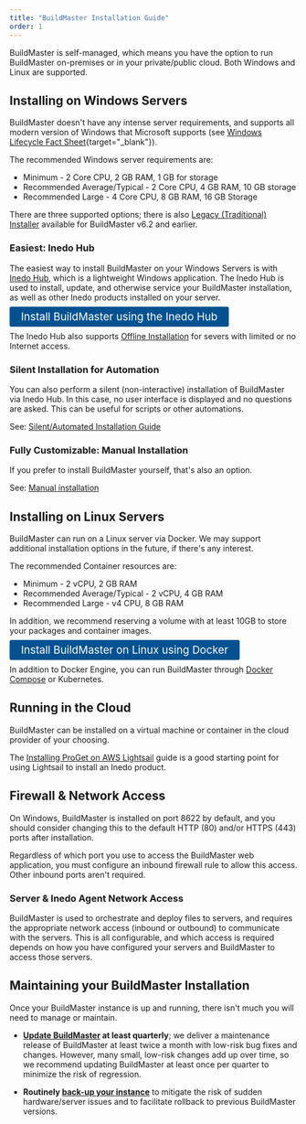 ```yaml
---
title: "BuildMaster Installation Guide"
order: 1
---
```


BuildMaster is self-managed, which means you have the option to run BuildMaster on-premises or in your private/public cloud. Both Windows and Linux are supported.

## Installing on Windows Servers

BuildMaster doesn't have any intense server requirements, and supports all modern version of Windows that Microsoft supports (see [Windows Lifecycle Fact Sheet](https://support.microsoft.com/en-us/help/13853/windows-lifecycle-fact-sheet){target="_blank"}). 

The recommended Windows server requirements are:

* Minimum - 2 Core CPU, 2 GB RAM, 1 GB for storage
* Recommended Average/Typical - 2 Core CPU, 4 GB RAM, 10 GB storage
* Recommended Large - 4 Core CPU, 8 GB RAM, 16 GB Storage

There are three supported options; there is also [Legacy (Traditional) Installer](/docs/installation/windows/installation-legacy-traditional-installer) available for BuildMaster v6.2 and earlier.

### Easiest: Inedo Hub
The easiest way to install BuildMaster on your Windows Servers is with [Inedo Hub](/docs/installation/windows/desktophub-overview), which is a lightweight Windows application. The Inedo Hub is used to install, update, and otherwise service your BuildMaster installation, as well as other Inedo products installed on your server.

<a href="/docs/inedo-hub-installation-guide" style=" background:#025291;color:#ffffff;padding: 6px 20px;  border-radius: 3px;font-size: 14pt;text-decoration:none">Install BuildMaster using the Inedo Hub</a>

The Inedo Hub also supports [Offline Installation](/docs/installation/windows/desktophub-offline) for severs with limited or no Internet access.

### Silent Installation for Automation
You can also perform a silent (non-interactive) installation of BuildMaster via Inedo Hub. In this case, no user interface is displayed and no questions are asked. This can be useful for scripts or other automations.

See: [Silent/Automated Installation Guide](/docs/installation/windows/silent)

### Fully Customizable: Manual Installation
If you prefer to install BuildMaster yourself, that's also an option. 

See: [Manual installation](/docs/installation/manual-installation)


## Installing on Linux Servers

BuildMaster can run on a Linux server via Docker. We may support additional installation options in the future, if there's any interest.

The recommended Container resources are:

* Minimum - 2 vCPU, 2 GB RAM
* Recommended Average/Typical - 2 vCPU, 4 GB RAM
* Recommended Large - v4 CPU, 8 GB RAM

In addition, we recommend reserving a volume with at least 10GB to store your packages and container images.

<a href="/docs/installation-linux-docker-guide" style=" background:#025291;color:#ffffff;padding: 6px 20px;  border-radius: 3px;font-size: 14pt;text-decoration:none">Install BuildMaster on Linux using Docker</a>

In addition to Docker Engine, you can run BuildMaster through [Docker Compose](/docs/installation/linux/docker-compose-installation-guide) or Kubernetes.

## Running in the Cloud

BuildMaster can be installed on a virtual machine or container in the cloud provider of your choosing. 

The [Installing ProGet on AWS Lightsail](https://inedo.com/proget/lightsail_install) guide is a good starting point for using Lightsail to install an Inedo product.

## Firewall & Network Access
On Windows, BuildMaster is installed on port 8622 by default, and you should consider changing this to the default HTTP (80) and/or HTTPS (443) ports after installation.

Regardless of which port you use to access the BuildMaster web application, you must configure an inbound firewall rule to allow this access. Other inbound ports aren't required.

### Server & Inedo Agent Network Access

BuildMaster is used to orchestrate and deploy files to servers, and requires the appropriate network access (inbound or outbound) to communicate with the servers. This is all configurable, and which access is required depends on how you have configured your servers and BuildMaster to access those servers.


## Maintaining your BuildMaster Installation

Once your BuildMaster instance is up and running, there isn't much you will need to manage or maintain. 
 
* **[Update BuildMaster](/docs/buildmaster-upgrading) at least quarterly**; we deliver a maintenance release of BuildMaster at least twice a month with low-risk bug fixes and changes. However, many small, low-risk changes add up over time, so we recommend updating BuildMaster at least once per quarter to minimize the risk of regression.

* **Routinely [back-up your instance](/docs/installation/backing-up-restoring)** to mitigate the risk of sudden hardware/server issues and to facilitate rollback to previous BuildMaster versions.